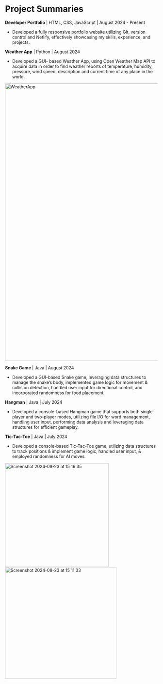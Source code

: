 # Project Summaries

**Developer Portfolio** | HTML, CSS, JavaScript | August 2024 - Present
- Developed a fully responsive portfolio website utilizing Git, version control and Netlify, effectively showcasing my skills, experience, and projects.
  
**Weather App** | Python | August 2024
- Developed a GUI- based Weather App, using Open Weather Map API to acquire data in order to find weather reports of temperature, humidity, pressure, wind speed, description and current time of any place in the world.
<img width="911" alt="WeatherApp" src="https://github.com/user-attachments/assets/83ba1a5d-e87f-4a23-990a-193b8906368c">
 
**Snake Game** | Java | August 2024
- Developed a GUI-based Snake game, leveraging data structures to manage the snake’s body, implemented game logic for movement & collision detection, handled user input for directional control, and incorporated randomness for food placement.

**Hangman** | Java | July 2024
- Developed a console-based Hangman game that supports both single-player and two-player modes, utilizing file I/O for word management, handling user input, performing data analysis and leveraging data structures for efficient gameplay.

**Tic-Tac-Toe** | Java | July 2024
- Developed a console-based Tic-Tac-Toe game, utilizing data structures to track positions & implement game logic, handled user input, & employed randomness for AI moves.

 <img width="341" alt="Screenshot 2024-08-23 at 15 16 35" src="https://github.com/user-attachments/assets/064b3bba-157b-4da4-aeb1-51c498bd42f4"> <img width="367" alt="Screenshot 2024-08-23 at 15 11 33" src="https://github.com/user-attachments/assets/730d2af6-34d0-49b6-b930-b568b23f3223">





